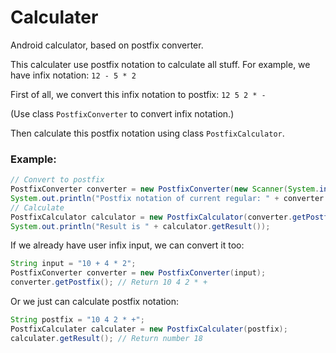 # Calculater
Android calculator, based on postfix converter.


This calculater use postfix notation to calculate all stuff.
For example, we have infix notation: `12 - 5 * 2`

First of all, we convert this infix notation to postfix: `12 5 2 * -`

(Use class `PostfixConverter` to convert infix notation.)

Then calculate this postfix notation using class `PostfixCalculator`.



### Example:
```   JAVA 
// Convert to postfix
PostfixConverter converter = new PostfixConverter(new Scanner(System.in).nextLine());
System.out.println("Postfix notation of current regular: " + converter.getPostfix());
// Calculate
PostfixCalculator calculator = new PostfixCalculator(converter.getPostfix());
System.out.println("Result is " + calculator.getResult());
```          

If we already have user infix input, we can convert it too:
``` JAVA
String input = "10 + 4 * 2";
PostfixConverter converter = new PostfixConverter(input);
converter.getPostfix(); // Return 10 4 2 * +
```

Or we just can calculate postfix notation:
``` JAVA
String postfix = "10 4 2 * +";
PostfixCalculater calculater = new PostfixCalculater(postfix);
calculater.getResult(); // Return number 18
```
